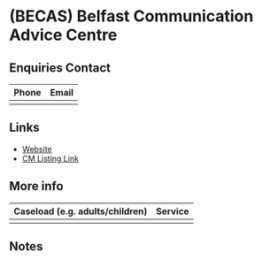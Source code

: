 
# <span style="color:;">(BECAS)</span> Belfast Communication Advice Centre

## Enquiries Contact
| Phone | Email |
| ----- | ----- |
|  |  |

## Links

- [Website]()
- [CM Listing Link](http://www.communicationmatters.org.uk/contact-assessment-service/communication-advice-centre)

## More info
| Caseload (e.g. adults/children) | Service |
| ------------------------------- | ------- |
|  |  |


## Notes


